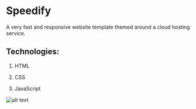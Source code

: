 # Speedify

A very fast and responsive website template themed around a cloud hosting service.

## Technologies:

1. HTML

2. CSS

3. JavaScript

![alt text](https://github.com/SirDev97/speedify/blob/main/images/preview.jpeg?raw=true)
